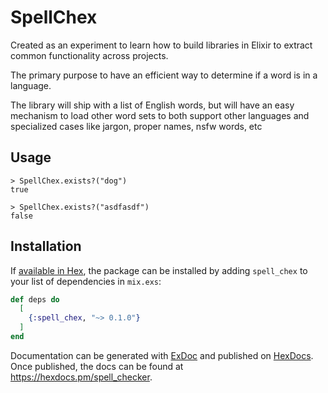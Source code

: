 # SpellChex

Created as an experiment to learn how to build libraries in Elixir to extract common functionality across projects.

The primary purpose to have an efficient way to determine if a word is in a language. 

The library will ship with a list of English words, but will have an easy mechanism to load other word sets to both support other languages and specialized cases like jargon, proper names, nsfw words, etc

## Usage

```
> SpellChex.exists?("dog")
true

> SpellChex.exists?("asdfasdf")
false
```



## Installation

If [available in Hex](https://hex.pm/docs/publish), the package can be installed
by adding `spell_chex` to your list of dependencies in `mix.exs`:

```elixir
def deps do
  [
    {:spell_chex, "~> 0.1.0"}
  ]
end
```

Documentation can be generated with [ExDoc](https://github.com/elixir-lang/ex_doc)
and published on [HexDocs](https://hexdocs.pm). Once published, the docs can
be found at <https://hexdocs.pm/spell_checker>.

